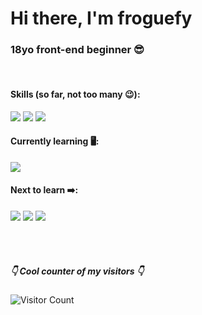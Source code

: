 <!--Why are you looking in my code 🧐-->

<h1>Hi there, I'm froguefy</h1> 

<h3>18yo front-end beginner 😎</h3>
<br>
<h4>Skills (so far, not too many 😉): </h4>
<img src="https://img.shields.io/badge/HTML5-E34F26?style=for-the-badge&logo=html5&logoColor=white">
<img src="https://img.shields.io/badge/CSS3-1572B6?style=for-the-badge&logo=css3&logoColor=white">
<img src="https://img.shields.io/badge/Sass-CC6699?style=for-the-badge&logo=sass&logoColor=white">
<h4>Currently learning 🖥️:</h4>
<img src="https://img.shields.io/badge/JavaScript-323330?style=for-the-badge&logo=javascript&logoColor=F7DF1E">

<h4>Next to learn ➡️:</h4>

<img src="https://img.shields.io/badge/Bootstrap-563D7C?style=for-the-badge&logo=bootstrap&logoColor=white">
<img src="https://img.shields.io/badge/Tailwind_CSS-38B2AC?style=for-the-badge&logo=tailwind-css&logoColor=white">
<img src="https://img.shields.io/badge/React-20232A?style=for-the-badge&logo=react&logoColor=61DAFB">






<br><br>
<h5>👇 Cool counter of my visitors 👇</h5>

![Visitor Count](https://profile-counter.glitch.me/Rzaba222/count.svg)
